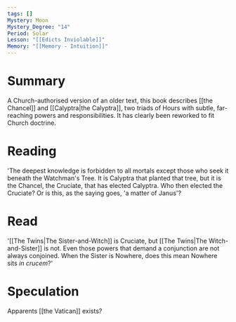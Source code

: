 ```yaml
---
tags: []
Mystery: Moon
Mystery_Degree: "14"
Period: Solar
Lesson: "[[Edicts Inviolable]]"
Memory: "[[Memory - Intuition]]"
---
```

# Summary
A Church-authorised version of an older text, this book describes [[the Chancel]] and [[Calyptra|the Calyptra]], two triads of Hours with subtle, far-reaching powers and responsibilities. It has clearly been reworked to fit Church doctrine.
# Reading
 'The deepest knowledge is forbidden to all mortals except those who seek it beneath the Watchman's Tree. It is Calyptra that planted that tree, but it is the Chancel, the Cruciate, that has elected Calyptra. Who then elected the Cruciate? Or is this, as the saying goes, 'a matter of Janus'?
# Read
'[[The Twins|The Sister-and-Witch]] is Cruciate, but [[The Twins|The Witch-and-Sister]] is not. Even those powers that demand a conjunction are not always conjoined. When the Sister is Nowhere, does this mean Nowhere sits <i>in crucem</i>?'
# Speculation
Apparents [[the Vatican]] exists?